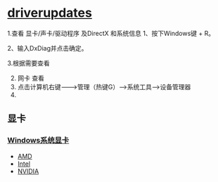 # [driverupdates](https://www.battlenet.com.cn/support/zh/article/driverupdates)

1.查看 显卡/声卡/驱动程序 及DirectX 和系统信息
1、按下Windows键 + R。

2、输入DxDiag并点击确定。

3.根据需要查看

2. 网卡 查看
 1. 点击计算机右键———>管理（热键G）——>系统工具——>设备管理器
 2. 
 
## 显卡

### [Windows系统显卡](https://www.battlenet.com.cn/support/zh/article/《魔兽世界》显卡支持列表)

* [AMD](http://support.amd.com/zh-cn)
* [Intel](https://downloadcenter.intel.com/)
* [NVIDIA](http://www.geforce.com/drivers)

